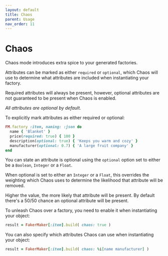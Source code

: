```yaml
---
layout: default
title: Chaos
parent: Usage
nav_order: 11
---
```


# Chaos

Chaos mode introduces extra spice to your generated factories. 

Attributes can be marked as either `required` or `optional`, which Chaos will use to determine what attributes are included when instantiating your factory. 

Required attributes will always be present, however, optional attributes are not guaranteed to be present when Chaos is enabled. 

*All attributes are optional by default.*

To explicitly mark attributes as either required or optional:

```ruby
FM.factory :item, naming: :json do
  name { 'Blanket' }
  price(required: true) { 100 }
  description(optional: true) { 'Keeps you warm and cozy' }
  manufacturer(optional: 0.7) { 'A large fruit company' }
end
```

You can state an attribute is optional using the `optional` option set to either be a `Boolean`, `Integer` or a `Float`. 

When optional is set to either an `Integer` or a `Float`, this overrides the weighting which Chaos uses to determine the likelihood that attribute will be removed.

Higher the value, the more likely that attribute will be present. By default there's a 50/50 chance an optional attribute will be present. 

To unleash Chaos over a factory, you need to enable it when instantiating your object:

```ruby
result = FakerMaker[:item].build( chaos: true )
```

You can also specify which attributes Chaos can use when instantiating your object:

```ruby
result = FakerMaker[:item].build( chaos: %i[name manufacturer] )
```
